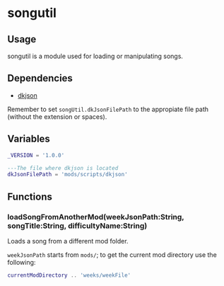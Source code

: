 # songutil

## Usage

songutil is a module used for loading or manipulating songs.

## Dependencies

* [dkjson](http://dkolf.de/src/dkjson-lua.fsl/home)

Remember to set `songUtil.dkJsonFilePath` to the appropiate file path (without the extension or spaces).

## Variables

```lua
_VERSION = '1.0.0'

---The file where dkjson is located
dkJsonFilePath = 'mods/scripts/dkjson'
```

## Functions

### loadSongFromAnotherMod(weekJsonPath:String, songTitle:String, difficultyName:String)

Loads a song from a different mod folder.

`weekJsonPath` starts from `mods/`; to get the current mod directory use the following:

```lua
currentModDirectory .. 'weeks/weekFile'
```
